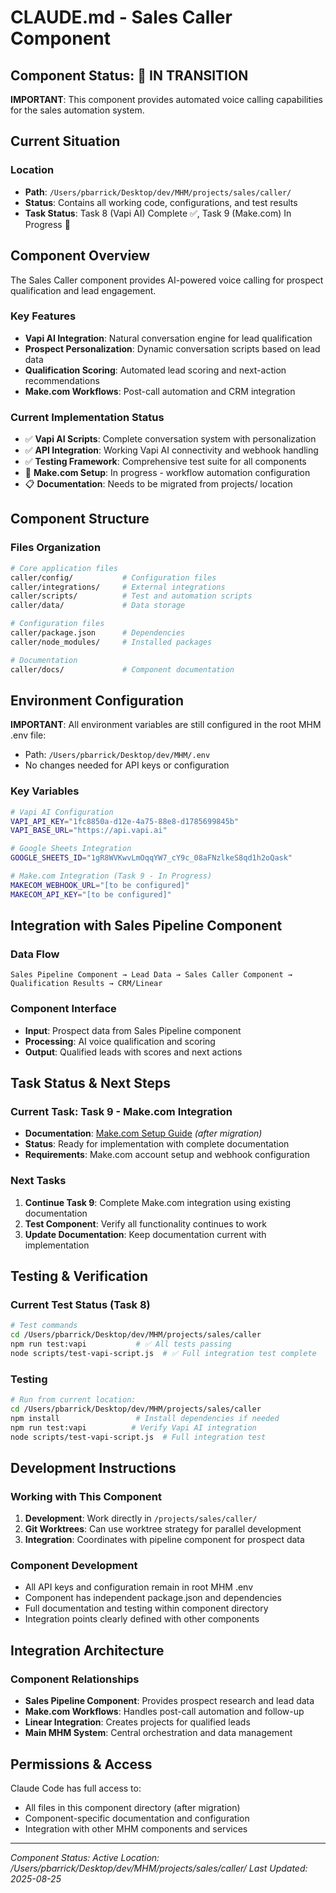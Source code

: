 # CLAUDE.md - Sales Caller Component

## Component Status: 🚧 IN TRANSITION

**IMPORTANT**: This component provides automated voice calling capabilities for the sales automation system.

## Current Situation

### Location
- **Path**: `/Users/pbarrick/Desktop/dev/MHM/projects/sales/caller/`
- **Status**: Contains all working code, configurations, and test results
- **Task Status**: Task 8 (Vapi AI) Complete ✅, Task 9 (Make.com) In Progress 🔄

## Component Overview

The Sales Caller component provides AI-powered voice calling for prospect qualification and lead engagement.

### Key Features
- **Vapi AI Integration**: Natural conversation engine for lead qualification
- **Prospect Personalization**: Dynamic conversation scripts based on lead data
- **Qualification Scoring**: Automated lead scoring and next-action recommendations
- **Make.com Workflows**: Post-call automation and CRM integration

### Current Implementation Status
- ✅ **Vapi AI Scripts**: Complete conversation system with personalization
- ✅ **API Integration**: Working Vapi AI connectivity and webhook handling
- ✅ **Testing Framework**: Comprehensive test suite for all components
- 🔄 **Make.com Setup**: In progress - workflow automation configuration
- 📋 **Documentation**: Needs to be migrated from projects/ location

## Component Structure

### Files Organization
```bash
# Core application files
caller/config/           # Configuration files
caller/integrations/     # External integrations  
caller/scripts/          # Test and automation scripts
caller/data/             # Data storage

# Configuration files
caller/package.json      # Dependencies
caller/node_modules/     # Installed packages

# Documentation
caller/docs/             # Component documentation
```

## Environment Configuration

**IMPORTANT**: All environment variables are still configured in the root MHM .env file:
- Path: `/Users/pbarrick/Desktop/dev/MHM/.env`
- No changes needed for API keys or configuration

### Key Variables
```bash
# Vapi AI Configuration
VAPI_API_KEY="1fc8850a-d12e-4a75-88e8-d1785699845b"
VAPI_BASE_URL="https://api.vapi.ai"

# Google Sheets Integration  
GOOGLE_SHEETS_ID="1gR8WVKwvLmOqqYW7_cY9c_08aFNzlkeS8qd1h2oQask"

# Make.com Integration (Task 9 - In Progress)
MAKECOM_WEBHOOK_URL="[to be configured]"
MAKECOM_API_KEY="[to be configured]"
```

## Integration with Sales Pipeline Component

### Data Flow
```
Sales Pipeline Component → Lead Data → Sales Caller Component → Qualification Results → CRM/Linear
```

### Component Interface
- **Input**: Prospect data from Sales Pipeline component
- **Processing**: AI voice qualification and scoring
- **Output**: Qualified leads with scores and next actions

## Task Status & Next Steps

### Current Task: Task 9 - Make.com Integration
- **Documentation**: [Make.com Setup Guide](./docs/integrations/makecom-setup.md) *(after migration)*
- **Status**: Ready for implementation with complete documentation
- **Requirements**: Make.com account setup and webhook configuration

### Next Tasks
1. **Continue Task 9**: Complete Make.com integration using existing documentation
2. **Test Component**: Verify all functionality continues to work
3. **Update Documentation**: Keep documentation current with implementation

## Testing & Verification

### Current Test Status (Task 8)
```bash
# Test commands
cd /Users/pbarrick/Desktop/dev/MHM/projects/sales/caller
npm run test:vapi           # ✅ All tests passing
node scripts/test-vapi-script.js  # ✅ Full integration test complete
```

### Testing
```bash
# Run from current location:
cd /Users/pbarrick/Desktop/dev/MHM/projects/sales/caller
npm install                 # Install dependencies if needed
npm run test:vapi          # Verify Vapi AI integration
node scripts/test-vapi-script.js  # Full integration test
```

## Development Instructions

### Working with This Component
1. **Development**: Work directly in `/projects/sales/caller/`
2. **Git Worktrees**: Can use worktree strategy for parallel development
3. **Integration**: Coordinates with pipeline component for prospect data

### Component Development
- All API keys and configuration remain in root MHM .env
- Component has independent package.json and dependencies
- Full documentation and testing within component directory
- Integration points clearly defined with other components

## Integration Architecture

### Component Relationships
- **Sales Pipeline Component**: Provides prospect research and lead data
- **Make.com Workflows**: Handles post-call automation and follow-up
- **Linear Integration**: Creates projects for qualified leads
- **Main MHM System**: Central orchestration and data management

## Permissions & Access

Claude Code has full access to:
- All files in this component directory (after migration)
- Component-specific documentation and configuration
- Integration with other MHM components and services

---
*Component Status: Active*
*Location: /Users/pbarrick/Desktop/dev/MHM/projects/sales/caller/*
*Last Updated: 2025-08-25*